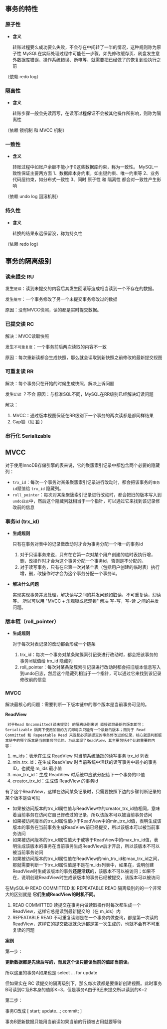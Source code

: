 ## 事务的特性

### 原子性

-  **含义**

	转账过程要么成功要么失败，不会存在中间转了一半的情况，这种规则称为原子性
	MySQL在实际处理过程中可能任一步骤，如先修改缓存页、刷盘发生意外数据库错误、操作系统错误、断电等，就需要把已经做了的恢复到没执行之前

（依赖 redo log）

### 隔离性

-  **含义**

	转账步骤一般会先读再写，在读写过程保证不会被其他操作所影响，则称为隔离性

（依赖 锁机制 和 MVCC 机制）

### 一致性

-  **含义**

	转账过程中如账户余额不能小于0这些数据库约束，称为一致性。
	MySQL一致性保证主要两方面
	1、数据库本身约束，如主键约束、唯一约束等
	2、业务代码层约束，如分布式一致性
	3、同时 原子性 和 隔离性 都会对一致性产生影响

（依赖 undo log 回滚机制）

### 持久性

-  **含义**

	转换的结果永远保留没，称为持久性

（依赖 redo log）

## 事务的隔离级别

### 读未提交 RU

发生`脏读`：读到未提交的内容后其发生回滚等造成相当读到一个不存在的数据。

发生`脏写`：一个事务修改了另一个未提交事务修改过的数据

原因：没有MVCC快照，读的都是实时提交数据。

### 已提交读 RC

解决：MVCC读取快照

发生`不可重复度`：一个事务前后两次读取的内容不一致

原因：每次重新读都会生成快照，那么就会读取到新快照之前修改的最新提交视图

### 可重复读 RR

解决：每个事务只在开始的时候生成快照，解决上诉问题

发生`幻读` ？不会
原因：与标准SQL不同，MySQL在RR级别已经解决幻读问题

解决：

1. MVCC：通过版本视图保证在RR级别下一个事务的两次读都是都同样结果
2. Gap锁（见 [锁](https://www.notion.so/aec8e61924314389a970c2020db82446?pvs=21) ）

### 串行化 Serializable



## MVCC

对于使用InnoDB存储引擎的表来说，它的聚簇索引记录中都包含两个必要的隐藏列：

- `trx_id`：每次一个事务对某条聚簇索引记录进行改动时，都会把该事务的`事务id`赋值给 `trx_id` 隐藏列。
- `roll_pointer`：每次对某条聚簇索引记录进行改动时，都会把旧的版本写入到`undo日志`中，然后这个隐藏列就相当于一个指针，可以通过它来找到该记录修改前的信息

### **事务id (trx_id)**

-  **生成规则**

	只有在事务对表中的记录做改动时才会为事务分配一个唯一的事务id
	
	1.  对于只读事务来说，只有在它第一次对某个用户创建的临时表执行增，删，改操作时才会为这个事务分配一个事务id，否则是不分配的。
	2.  对于读写事务，只有在它第一次对某个表（包括用户创建的临时表）执行增，删，改操作时才会为这个事务分配一个事务id。

-  **解决什么问题**

	实现实现事务并发处理，解决读写之间的并发问题如脏读，不可重复读，幻读等。
	所以可以用 "MVCC + 乐观锁或悲观锁" 解决 写-写，写-读 之间的并发问题。

### **版本链（roll_pointer）**

-  **生成规则**

	对于每次对表记录的改动都会形成一个链条
	
	1. trx_id：每次一个事务对某条聚簇索引记录进行改动时，都会把该事务的事务id赋值给 trx_id 隐藏列
	2. roll_pointer：每次对某条聚簇索引记录进行改动时都会把旧版本信息写入到undo日志，然后这个隐藏列相当于一个指针，可以通过它来找到该记录修改前的信息

### MVCC

解决最核心的问题：需要判断一下版本链中的哪个版本是当前事务可见的。

**ReadView**

```
 对于Read Uncommitted(读未提交) 的隔离级别来说 直接读取最新的版本即可；Serializable 隔离下使用加锁的方式即每次只能有一个最新的版本；而对于 Read Committed 和 Repeatable Read 来说都必须读提交的事务修改过的记录，核心就是判断版本链中的哪个版本是当前事务可见的。为此出现了ReadView，其主要包括4个比较重要的内容：
```

1. m_ids：表示在生成 ReadView 时当前系统活跃的读写事务 trx_id 列表
2. min_trx_id：在生成 ReadView 时当前系统中活跃的读写事务中最小的事务ID，也就是 m_ids 最小值
3. max_trx_id：生成 ReadView 时系统中应该分配给下一个事务的ID值
4. creator_trx_id：生成该 ReadView 的事务id

有了这个ReadView，这样在访问某条记录时，只需要按照下边的步骤判断记录的某个版本是否可见

- 如果被访问版本的trx_id属性值与ReadView中的creator_trx_id值相同，意味着当前事务在访问它自己修改过的记录，所以该版本可以被当前事务访问
- 如果被访问版本的trx_id属性值小于ReadView中的min_trx_id值，表明生成该版本的事务在当前事务生成ReadView前已经提交，所以该版本可以被当前事务访问
- 如果被访问版本的trx_id属性值大于或等于ReadView中的max_trx_id值，表明生成该版本的事务在当前事务生成ReadView后才开启，所以该版本不可以被当前事务访问
- 如果被访问版本的trx_id属性值在ReadView的min_trx_id和max_trx_id之间，那就需要判断一下trx_id属性值是不是在m_ids列表中，如果在，说明创建ReadView时生成该版本的事务**还是活跃**的，该版本不可以被访问；如果不在，说明创建ReadView时生成该版本的事务已经被提交，该版本可以被访问

在MySQL中 READ COMMITTED 和 REPEATABLE READ 隔离级别的的一个非常大的区别就是 **它们生成ReadView的时机不同。**

1. READ COMMITTED 读提交在事务内做读取操作时每次都生成一个 ReadView，这样它总是读到最新提交的（在 m_ids）内
2. REPEATABLE READ 不可重复读则是在一个事务内做查询，都是第一次读的 ReadView，这样它的提交数据就永远都是第一次生成的，也就不会有不可重复读的问题

**案例**

第一步：

**更新数据都是先读后写的，而且这个读只能读当前的值即当前读。**

所以这里的事务A如果也是 select ... for update

但如果实在 RC 读提交的隔离级别下，那么每次读都是要重新创建视图。此时事务B可读到C‘及B本身的值即K=3，但是事务A由于B还未提交所以读到的K=2

第二步：

事务C改成 [ start; update...; commit; ]

事务B更新数据只能用当前读如果当前的行锁被占用就要等待


